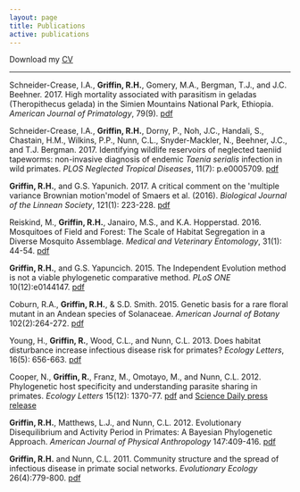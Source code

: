 ```yaml
---
layout: page
title: Publications
active: publications
---
```


Download my [CV](https://rgriff23.github.io/assets/pdfs/CV.pdf)

___

Schneider-Crease, I.A., **Griffin, R.H.**, Gomery, M.A., Bergman, T.J., and J.C. Beehner. 2017. High mortality associated with parasitism in geladas (Theropithecus gelada) in the Simien Mountains National Park, Ethiopia. *American Journal of Primatology*, 79(9). [pdf](https://rgriff23.github.io/assets/pdfs/Schneider-Crease_etal_2017b.pdf)

Schneider-Crease, I.A., **Griffin, R.H.**, Dorny, P., Noh, J.C., Handali, S., Chastain, H.M., Wilkins, P.P., Nunn, C.L., Snyder-Mackler, N., Beehner, J.C., and T.J. Bergman. 2017. Identifying wildlife reservoirs of neglected taeniid tapeworms: non-invasive diagnosis of endemic *Taenia serialis* infection in wild primates. *PLOS Neglected Tropical Diseases*, 11(7): p.e0005709. [pdf](https://rgriff23.github.io/assets/pdfs/Schneider-Crease_etal_2017a.pdf)

**Griffin, R.H.**, and G.S. Yapunich. 2017. A critical comment on the 'multiple variance Brownian motion'model of Smaers et al. (2016). *Biological Journal of the Linnean Society*, 121(1): 223-228. [pdf](https://rgriff23.github.io/assets/pdfs/Griffin&Yapuncich_2017.pdf)

Reiskind, M., **Griffin, R.H.**, Janairo, M.S., and K.A. Hopperstad. 2016. Mosquitoes of Field and Forest: The Scale of Habitat Segregation in a Diverse Mosquito Assemblage. *Medical and Veterinary Entomology*, 31(1): 44-54. [pdf](https://rgriff23.github.io/assets/pdfs/Reiskind_etal_2016.pdf)

**Griffin, R.H.**, and G.S. Yapuncich. 2015. The Independent Evolution method is not a viable phylogenetic comparative method. *PLoS ONE* 10(12):e0144147. [pdf](https://rgriff23.github.io/assets/pdfs/Griffin&Yapuncich_2015.pdf)

Coburn, R.A., **Griffin, R.H.**, & S.D. Smith. 2015. Genetic basis for a rare floral mutant in an Andean species of Solanaceae. *American Journal of Botany* 102(2):264-272. [pdf](https://rgriff23.github.io/assets/pdfs/Coburn_etal_2015.pdf)

Young, H., **Griffin, R.**, Wood, C.L., and Nunn, C.L. 2013. Does habitat disturbance increase infectious disease risk for primates? *Ecology Letters*, 16(5): 656-663. [pdf](https://rgriff23.github.io/assets/pdfs/Young_etal_2013.pdf)

Cooper, N., **Griffin, R.**, Franz, M., Omotayo, M., and Nunn, C.L. 2012. Phylogenetic host specificity and understanding parasite sharing in primates. *Ecology Letters* 15(12): 1370-77. [pdf](https://rgriff23.github.io/assets/pdfs/Cooper_etal_2012.pdf) and <a href="https://www.sciencedaily.com/releases/2012/08/120827122321.htm" target="_blank">Science Daily press release</a>

**Griffin, R.H.**, Matthews, L.J., and Nunn, C.L. 2012. Evolutionary Disequilibrium and Activity Period in Primates: A Bayesian Phylogenetic Approach. *American Journal of Physical Anthropology* 147:409-416. [pdf](https://rgriff23.github.io/assets/pdfs/Griffin_etal_2012.pdf)

**Griffin, R.H.** and Nunn, C.L. 2011. Community structure and the spread of infectious disease in primate social networks. *Evolutionary Ecology* 26(4):779-800. [pdf](https://rgriff23.github.io/assets/pdfs/Griffin&Nunn_2011.pdf)

